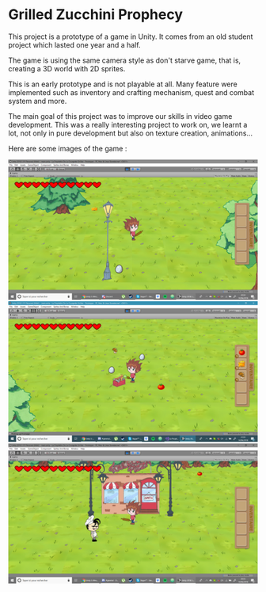# Grilled Zucchini Prophecy

This project is a prototype of a game in Unity. It comes from an old student project which lasted one year and a half.

The game is using the same camera style as don't starve game, that is, creating a 3D world with 2D sprites.

This is an early prototype and is not playable at all. Many feature were implemented such as inventory and crafting mechanism, quest and combat system and more.

The main goal of this project was to improve our skills in video game development. This was a really interesting project to work on, we learnt a lot, not only in pure development but also on texture creation, animations...

Here are some images of the game :

<img src="images/image1.png" width="1000">

<img src="images/image2.png" width="1000">

<img src="images/image3.png" width="1000">